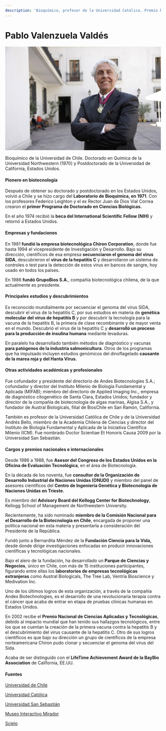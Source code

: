 ```yaml
---
description: 'Bioquímico, profesor de la Universidad Católica. Premio Nacional de Ciencias 2'
---
```


# Pablo Valenzuela Valdés

![Pablo Valenzuela Vald&#xE9;s. Foto: Banco de Im&#xE1;genes UC.](../../.gitbook/assets/pablo-valenzuela-valdes.jpg)

Bioquímico de la Universidad de Chile. Doctorado en Química de la Universidad Northwestern \(1970\) y Postdoctorado de la Universidad de California, Estados Unidos.

#### Pionero en biotecnología

Después de obtener su doctorado y postdoctorado en los Estados Unidos, volvió a Chile y se hizo cargo del **Laboratorio de Bioquímica, en 1971**. Con los profesores Federico Leighton y el ex Rector Juan de Dios Vial Correa crearon el **primer Programa de Doctorado en Ciencias Biológicas.**

En el año 1974 recibió la **beca del International Scientific Fellow \(NIH\)** y retornó a Estados Unidos.

#### Empresas y fundaciones

En 1981 **fundió la empresa biotecnológica Chiron Corporation**, donde fue hasta 1994 el vicepresidente de Investigación y Desarrollo. Bajo su dirección, científicos de esa empresa **secuenciaron el genoma del virus SIDA**, descubrieron el **virus de la hepatitis C** y desarrollaron un sistema de controles o test para la detección de estos virus en bancos de sangre, hoy usado en todos los países.

En 1986 **fundó GrupoBios S.A.**, compañía biotecnológica chilena, de la que actualmente es presidente.

#### Principales estudios y descubrimientos

Es reconocido mundialmente por secuenciar el genoma del virus SIDA, descubrir el virus de la hepatitis C, por sus estudios en materia de **genética molecular del virus de hepatitis B** y por descubrir la tecnología para la vacuna de la hepatitis B, la primera de clase recombinante y de mayor venta en el mundo. Descubrió el virus de la hepatitis C y **desarrolló un proceso para la producción de insulina humana** mediante levaduras.

En paralelo ha desarrollado también métodos de diagnóstico y vacunas **para patógenos de la industria salmonicultura**. Otros de los programas que ha impulsado incluyen estudios genómicos del dinoflagelado **causante de la marea roja y del Hanta Virus.**

#### Otras actividades académicas y profesionales

Fue cofundador y presidente del directorio de Andes Biotecnologies S.A.; cofundador y director del Instituto Milenio de Biología Fundamental y Aplicada \(MIFAB\); miembro del directorio de Applied Imaging Inc., empresa de diagnóstico citogenético de Santa Clara, Estados Unidos; fundador y director de la compañía de biotecnología de algas marinas, Algisa S.A., y fundador de Austral Biologicals, filial de BiosChile en San Ramón, California.

También es profesor de la Universidad Católica de Chile y de la Universidad Andrés Bello, miembro de la Academia Chilena de Ciencias y director del Instituto de Biología Fundamental y Aplicada de la Iniciativa Científica Milenio \(ICM\). Fue nombrado Doctor Scientiae Et Honoris Causa 2009 por la Universidad San Sebastián.

#### Cargos y premios nacionales e internacionales

Desde 1986 a 1988, fue **Asesor del Congreso de los Estados Unidos en la Oficina de Evaluación Tecnológica**, en el área de Biotecnología.

En la década de los noventa, fue **consultor de la Organización de Desarrollo Industrial de Naciones Unidas \(ONUDI\)** y miembro del panel de asesores científicos del **Centro de Ingeniería Genética y Biotecnología de Naciones Unidas en Trieste.**

Es miembro del **Advisory Board del Kellogg Center for Biotechnology**, Kellogg School of Management de Northwestern University.

Recientemente, ha sido nominado **miembro de la Comisión Nacional para el Desarrollo de la Biotecnología en Chile**, encargada de proponer una política nacional en esta materia y presentarla a consideración del Presidente de la República.

Fundó junto a Bernardita Méndez de la **Fundación Ciencia para la Vida,** desde donde dirige investigaciones enfocadas en producir innovaciones científicas y tecnológicas nacionales. 

Bajo el alero de la fundación, ha desarrollado un **Parque de Ciencias y Negocios**, único en Chile, con más de 15 instituciones participantes, figurando entre ellas los **laboratorios de empresas tecnológicas extranjeras** como Austral Biologicals, The Tree Lab, Ventria Bioscience y Medivation Inc.

Uno de los últimos logros de esta organización, a través de la compañía Andes Biotechnologies, es el desarrollo de una revolucionaria terapia contra el cáncer que acaba de entrar en etapa de pruebas clínicas humanas en Estados Unidos.

En 2002 recibe el **Premio Nacional de Ciencias Aplicadas y Tecnológicas**, debido al impacto mundial que han tenido sus hallazgos tecnológicos, entre los que se cuentan la creación de la primera vacuna contra la hepatitis B y el descubrimiento del virus causante de la hepatitis C. Otro de sus logros científicos es que bajo su dirección un grupo de científicos de la empresa norteamericana Chiron pudo clonar y secuenciar el genoma del virus del Sida.

Acaba de ser distinguido con el **LifeTime Achievement Award de la BayBio Association** de California, EE.UU.

#### Fuentes

[Universidad de Chile](http://www.uchile.cl/portal/presentacion/historia/grandes-figuras/premios-nacionales/ciencias-/6512/pablo-valenzuela-valdes)

[Universidad Católica](https://www.uc.cl/es/la-universidad/premios-nacionales/7423-pablo-valenzuela-valdes-1941)

[Universidad San Sebastián](http://www.uss.cl/la-universidad/grados-de-honor/pablo-valenzuela-valdes/)

[Museo Interactivo Mirador](https://mim.cl/index.php/pnc-32)

[Scielo](https://scielo.conicyt.cl/scielo.php?script=sci_arttext&pid=S0716-97602002000300003)

